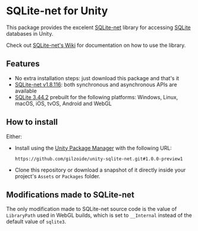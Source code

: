 # SQLite-net for Unity
This package provides the excelent [SQLite-net](https://github.com/praeclarum/sqlite-net) library for accessing [SQLite](https://sqlite.org/) databases in Unity.

Check out [SQLite-net's Wiki](https://github.com/praeclarum/sqlite-net/wiki) for documentation on how to use the library.


## Features
- No extra installation steps: just download this package and that's it
- [SQLite-net v1.8.116](https://github.com/praeclarum/sqlite-net/tree/v1.8.116): both synchronous and asynchronous APIs are available
- [SQLite 3.44.2](https://sqlite.org/releaselog/3_44_2.html) prebuilt for the following platforms: Windows, Linux, macOS, iOS, tvOS, Android and WebGL


## How to install
Either:
- Install using the [Unity Package Manager](https://docs.unity3d.com/Manual/upm-ui-giturl.html) with the following URL:
  ```
  https://github.com/gilzoide/unity-sqlite-net.git#1.0.0-preview1
  ```
- Clone this repository or download a snapshot of it directly inside your project's `Assets` or `Packages` folder.


## Modifications made to SQLite-net
The only modification made to SQLite-net source code is the value of `LibraryPath` used in WebGL builds, which is set to `__Internal` instead of the default value of `sqlite3`.